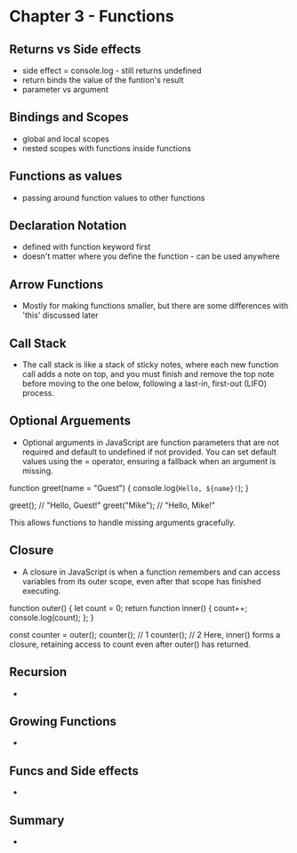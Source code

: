 # Chapter 3 - Functions

## Returns vs Side effects

- side effect = console.log - still returns undefined
- return binds the value of the funtion's result
- parameter vs argument

## Bindings and Scopes

- global and local scopes
- nested scopes with functions inside functions

## Functions as values
- passing around function values to other functions

## Declaration Notation
- defined with function keyword first
- doesn't matter where you define the function - can be used anywhere

## Arrow Functions
- Mostly for making functions smaller, but there are some differences with 'this' discussed later

## Call Stack
- The call stack is like a stack of sticky notes, where each new function call adds a note on top, and you must finish and remove the top note before moving to the one below, following a last-in, first-out (LIFO) process.

## Optional Arguements
- Optional arguments in JavaScript are function parameters that are not required and default to undefined if not provided. You can set default values using the = operator, ensuring a fallback when an argument is missing.

function greet(name = "Guest") {
  console.log(`Hello, ${name}!`);
}

greet();       // "Hello, Guest!"
greet("Mike"); // "Hello, Mike!"

This allows functions to handle missing arguments gracefully.

## Closure
- A closure in JavaScript is when a function remembers and can access variables from its outer scope, even after that scope has finished executing.

function outer() {
  let count = 0;
  return function inner() {
    count++;
    console.log(count);
  };
}

const counter = outer();
counter(); // 1
counter(); // 2
Here, inner() forms a closure, retaining access to count even after outer() has returned.

## Recursion
- 

## Growing Functions
- 

## Funcs and Side effects
- 

## Summary
- 
